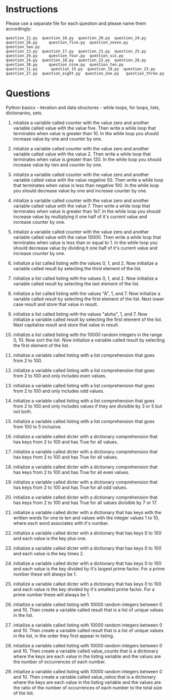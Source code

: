 # Instructions

Please use a separate file for each question and please name them accordingly:

```
question_12.py  question_16.py  question_20.py  question_24.py  question_28.py     question_five.py  question_seven.py  question_two.py
question_13.py  question_17.py  question_21.py  question_25.py  question_29.py     question_four.py  question_six.py
question_14.py  question_18.py  question_22.py  question_26.py  question_30.py     question_nine.py  question_ten.py    
question_11.py      question_15.py  question_19.py  question_23.py  question_27.py  question_eight.py  question_one.py   question_three.py
```

# Questions

Python basics - iteration and data structures - while loops, for loops, lists, dictionaries, sets.

1) intialize a variable called counter with the value zero and another variable called value with the value five.  Then write a while loop that terminates when value is greater than 10.  In the while loop you should increase value by one and counter by one.

2) intialize a variable called counter with the value zero and another variable called value with the value 2.  Then write a while loop that terminates when value is greater than 120.  In the while loop you should increase value by two and counter by one.

3) intialize a variable called counter with the value zero and another variable called value with the value negative 50.  Then write a while loop that terminates when value is less than negative 100.  In the while loop you should decrease value by one and increase counter by one.

4) intialize a variable called counter with the value zero and another variable called value with the value 7.  Then write a while loop that terminates when value is greater than 1e7.  In the while loop you should increase value by multiplying it one half of it's current value and increase counter by one.

5) intialize a variable called counter with the value zero and another variable called value with the value 10000.  Then write a while loop that terminates when value is less than or equal to 1.  In the while loop you should decrease value by dividing it one half of it's current value and increase counter by one.

6) initialize a list called listing with the values 0, 1, and 2.  Now initialize a variable called result by selecting the third element of the list.  

7) initialize a list called listing with the values 0, 1, and 2.  Now initialize a variable called result by selecting the last element of the list.

8) initialize a list called listing with the values "A", 1, and 7.  Now initialize a variable called result by selecting the first element of the list.  Next lower case result and store that value in result.

9) initialize a list called listing with the values "aloha", 1, and 7.  Now initialize a variable called result by selecting the first element of the list.  Next capitalize result and store that value in result.

10) initialize a list called listing with the 10000 random integers in the range 0, 10.  Now sort the list. Now initialize a variable called result by selecting the first element of the list.  

11) initialize a variable called listing with a list comprehension that goes from 2 to 100.

12) initialize a variable called listing with a list comprehension that goes from 2 to 100 and only includes even values.

13) initialize a variable called listing with a list comprehension that goes from 2 to 100 and only includes odd values.

14) initialize a variable called listing with a list comprehension that goes from 2 to 100 and only includes values if they are divisible by 3 or 5 but not both.

15) initialize a variable called listing with a list comprehension that goes from 100 to 5 inclusive.

16) initialize a variable called dicter with a dictionary comprehension that has keys from 2 to 100 and has True for all values.

17) initialize a variable called dicter with a dictionary comprehension that has keys from 2 to 100 and has True for all values.

18) initialize a variable called dicter with a dictionary comprehension that has keys from 2 to 100 and has True for all even values.

19) initialize a variable called dicter with a dictionary comprehension that has keys from 2 to 100 and has True for all odd values.

20) initialize a variable called dicter with a dictionary comprehension that has keys from 2 to 100 and has True for all values divisible by 7 or 17.

21) initialize a variable called dicter with a dictionary that has keys with the written words for one to ten and values with the integer values 1 to 10, where each word associates with it's number.

22) initialize a variable called dicter with a dictionary that has keys 0 to 100 and each value is the key plus one.

23) initialize a variable called dicter with a dictionary that has keys 0 to 100 and each value is the key times 2.

24) initialize a variable called dicter with a dictionary that has keys 0 to 100 and each value is the key divided by it's largest prime factor.  For a prime number these will always be 1.

25) initialize a variable called dicter with a dictionary that has keys 0 to 100 and each value is the key divided by it's smallest prime factor.  For a prime number these will always be 1.

26) intiailize a variable called listing with 10000 random integers between 0 and 10.  Then create a variable called result that is a list of unique values in the list.

27) intiailize a variable called listing with 10000 random integers between 0 and 10.  Then create a variable called result that is a list of unique values in the list, in the order they first appear in listing.

28) intiailize a variable called listing with 10000 random integers between 0 and 10.  Then create a variable called value_counts that is a dictionary where the keys are each value in the listing variable and the  values are the number of occurrences of each number.

29) intiailize a variable called listing with 10000 random integers between 0 and 10.  Then create a variable called value_ratios that is a dictionary where the keys are each value in the listing variable and the values are the ratio of the number of occurrences of each number to the total size of the list.

